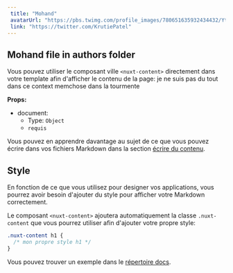 ```yaml
---
 title: "Mohand"
 avatarUrl: "https://pbs.twimg.com/profile_images/780651635932434432/YtbSkumD_400x400.jpg"
 link: "https://twitter.com/KrutiePatel"
---
```


## Mohand file in authors folder

Vous pouvez utiliser le composant ville `<nuxt-content>` directement dans votre template afin d'afficher le contenu de la page:
je ne suis pas du tout dans ce context
memchose dans la tourmente

**Props:**

- document:
  - Type: `Object`
  - `requis`

Vous pouvez en apprendre davantage au sujet de ce que vous pouvez écrire dans vos fichiers Markdown dans la section [écrire du contenu](/fr/writing#markdown).

## Style

En fonction de ce que vous utilisez pour designer vos applications, vous pourrez avoir besoin d'ajouter du style pour afficher votre Markdown correctement.

Le composant `<nuxt-content>` ajoutera automatiquement la classe `.nuxt-content` que vous pourrez utiliser afin d'ajouter votre propre style:

```css
.nuxt-content h1 {
  /* mon propre style h1 */
}
```

Vous pouvez trouver un exemple dans le [répertoire docs](https://github.com/nuxt/content/blob/master/docs/pages/_slug.vue).

